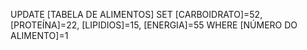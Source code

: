 UPDATE [TABELA DE ALIMENTOS]
SET [CARBOIDRATO]=52,
[PROTEÍNA]=22,
[LIPIDIOS]=15,
[ENERGIA]=55
WHERE [NÚMERO DO ALIMENTO]=1